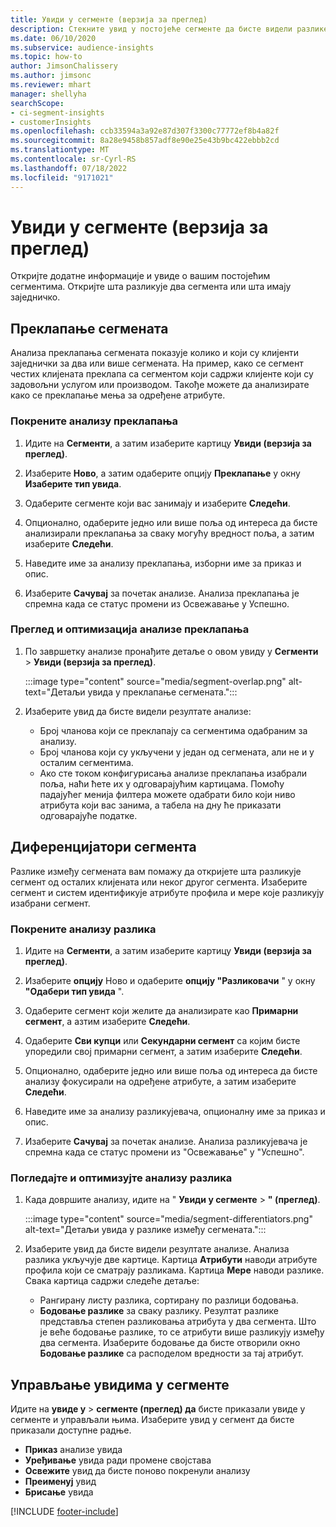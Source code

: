 ```yaml
---
title: Увиди у сегменте (верзија за преглед)
description: Стекните увид у постојеће сегменте да бисте видели разлике и заједничке карактеристике.
ms.date: 06/10/2020
ms.subservice: audience-insights
ms.topic: how-to
author: JimsonChalissery
ms.author: jimsonc
ms.reviewer: mhart
manager: shellyha
searchScope:
- ci-segment-insights
- customerInsights
ms.openlocfilehash: ccb33594a3a92e87d307f3300c77772ef8b4a82f
ms.sourcegitcommit: 8a28e9458b857adf8e90e25e43b9bc422ebbb2cd
ms.translationtype: MT
ms.contentlocale: sr-Cyrl-RS
ms.lasthandoff: 07/18/2022
ms.locfileid: "9171021"
---
```

# <a name="segment-insights-preview"></a>Увиди у сегменте (верзија за преглед)

Откријте додатне информације и увиде о вашим постојећим сегментима. Откријте шта разликује два сегмента или шта имају заједничко.

## <a name="segment-overlap"></a>Преклапање сегмената

Анализа преклапања сегмената показује колико и који су клијенти заједнички за два или више сегмената. На пример, како се сегмент честих клијената преклапа са сегментом који садржи клијенте који су задовољни услугом или производом.
Такође можете да анализирате како се преклапање мења за одређене атрибуте.

### <a name="run-an-overlap-analysis"></a>Покрените анализу преклапања

1. Идите на **Сегменти**, а затим изаберите картицу **Увиди (верзија за преглед)**.

1. Изаберите **Ново**, а затим одаберите опцију **Преклапање** у окну **Изаберите тип увида**.

1. Одаберите сегменте који вас занимају и изаберите **Следећи**.

1. Опционално, одаберите једно или више поља од интереса да бисте анализирали преклапања за сваку могућу вредност поља, а затим изаберите **Следећи**.

1. Наведите име за анализу преклапања, изборни име за приказ и опис.

1. Изаберите **Сачувај** за почетак анализе. Анализа преклапања је спремна када се статус промени из Освежавање у Успешно.

### <a name="view-and-optimize-an-overlap-analysis"></a>Преглед и оптимизација анализе преклапања

1. По завршетку анализе пронађите детаље о овом увиду у **Сегменти** > **Увиди (верзија за преглед)**.

   :::image type="content" source="media/segment-overlap.png" alt-text="Детаљи увида у преклапање сегмената.":::

1. Изаберите увид да бисте видели резултате анализе:

   - Број чланова који се преклапају са сегментима одабраним за анализу.
   - Број чланова који су укључени у један од сегмената, али не и у осталим сегментима.
   - Ако сте током конфигурисања анализе преклапања изабрали поља, наћи ћете их у одговарајућим картицама. Помоћу падајућег менија филтера можете одабрати било који ниво атрибута који вас занима, а табела на дну ће приказати одговарајуће податке.

## <a name="segment-differentiators"></a>Диференцијатори сегмента

Разлике између сегмената вам помажу да откријете шта разликује сегмент од осталих клијената или неког другог сегмента. Изаберите сегмент и систем идентификује атрибуте профила и мере које разликују изабрани сегмент.

### <a name="run-a-differentiator-analysis"></a>Покрените анализу разлика

1. Идите на **Сегменти**, а затим изаберите картицу **Увиди (верзија за преглед)**.

1. Изаберите **опцију** Ново и одаберите **опцију "Разликовачи** " у окну **"Одабери тип увида** ".

1. Одаберите сегмент који желите да анализирате као **Примарни сегмент**, а азтим изаберите **Следећи**.

1. Одаберите **Сви купци** или **Секундарни сегмент** са којим бисте упоредили свој примарни сегмент, а затим изаберите **Следећи**.

1. Опционално, одаберите једно или више поља од интереса да бисте анализу фокусирали на одређене атрибуте, а затим изаберите **Следећи**.

1. Наведите име за анализу разликујевача, опционалну име за приказ и опис.

1. Изаберите **Сачувај** за почетак анализе. Анализа разликујевача је спремна када се статус промени из "Освежавање" у "Успешно".

### <a name="view-and-optimize-a-differentiators-analysis"></a>Погледајте и оптимизујте анализу разлика

1. Када довршите анализу, идите на " **Увиди у сегменте** > **" (преглед)**.

   :::image type="content" source="media/segment-differentiators.png" alt-text="Детаљи увида у разлике између сегмената.":::

1. Изаберите увид да бисте видели резултате анализе. Анализа разлика укључује две картице. Картица **Атрибути** наводи атрибуте профила који се сматрају разликама. Картица **Мере** наводи разлике. Свака картица садржи следеће детаље:

   - Рангирану листу разлика, сортирану по разлици бодовања.
   - **Бодовање разлике** за сваку разлику. Резултат разлике представља степен разликовања атрибута у два сегмента. Што је веће бодовање разлике, то се атрибути више разликују између два сегмента. Изаберите бодовање да бисте отворили окно **Бодовање разлике** са расподелом вредности за тај атрибут.

## <a name="manage-segment-insights"></a>Управљање увидима у сегменте

Идите на **увиде у** > **сегменте (преглед) да** бисте приказали увиде у сегменте и управљали њима. Изаберите увид у сегмент да бисте приказали доступне радње.

- **Приказ** анализе увида
- **Уређивање** увида ради промене својстава
- **Освежите** увид да бисте поново покренули анализу
- **Преименуј** увид
- **Брисање** увида

[!INCLUDE [footer-include](includes/footer-banner.md)]

